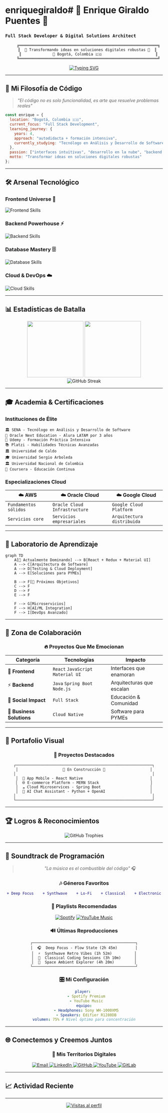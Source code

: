 # enriquegiraldo# 🚀 Enrique Giraldo Puentes 👋
### `Full Stack Developer & Digital Solutions Architect`

<div align="center">
  
```ascii
    ╔══════════════════════════════════════════════════════════════╗
    ║  🌟 Transformando ideas en soluciones digitales robustas 🌟  ║ 
    ║              📍 Bogotá, Colombia 🇨🇴                        ║
    ╚══════════════════════════════════════════════════════════════╝
```

[![Typing SVG](https://readme-typing-svg.herokuapp.com?font=Fira+Code&size=22&duration=3000&pause=1000&color=00D9FF&center=true&vCenter=true&width=600&lines=Desarrollador+Full+Stack;Apasionado+por+la+tecnolog%C3%ADa;4%2B+a%C3%B1os+de+experiencia;Siempre+aprendiendo+algo+nuevo+%F0%9F%A7%A0)](https://git.io/typing-svg)

</div>

---

## 🎯 **Mi Filosofía de Código**

> *"El código no es solo funcionalidad, es arte que resuelve problemas reales"*

```javascript
const enrique = {
  location: "Bogotá, Colombia 🇨🇴",
  current_focus: "Full Stack Development",
  learning_journey: {
    years: 4,
    approach: "autodidacta + formación intensiva",
    currently_studying: "Tecnólogo en Análisis y Desarrollo de Software - SENA"
  },
  passion: ["interfaces intuitivas", "desarrollo en la nube", "backend eficiente"],
  motto: "Transformar ideas en soluciones digitales robustas"
};
```

---

## 🛠️ **Arsenal Tecnológico**

### **Frontend Universe** 🎨
<p align="left">
<img src="https://skillicons.dev/icons?i=html,css,js,react,materialui,figma" alt="Frontend Skills" />
</p>

### **Backend Powerhouse** ⚡
<p align="left">
<img src="https://skillicons.dev/icons?i=java,python,nodejs,dotnet,spring" alt="Backend Skills" />
</p>

### **Database Mastery** 🗄️
<p align="left">
<img src="https://skillicons.dev/icons?i=mysql,mongodb,postgresql" alt="Database Skills" />
</p>

### **Cloud & DevOps** ☁️
<p align="left">
<img src="https://skillicons.dev/icons?i=aws,gcp,docker,kubernetes,git" alt="Cloud Skills" />
</p>

---

## 📊 **Estadísticas de Batalla**

<div align="center">
  <img height="180em" src="https://github-readme-stats.vercel.app/api?username=enriquegiraldo&show_icons=true&theme=tokyonight&include_all_commits=true&count_private=true"/>
  <img height="180em" src="https://github-readme-stats.vercel.app/api/top-langs/?username=enriquegiraldo&layout=compact&langs_count=8&theme=tokyonight"/>
</div>

<div align="center">
  <img src="https://github-readme-streak-stats.herokuapp.com/?user=enriquegiraldo&theme=tokyonight" alt="GitHub Streak"/>
</div>

---

## 🎓 **Academia & Certificaciones**

### **Instituciones de Élite**
```
🏛️ SENA - Tecnólogo en Análisis y Desarrollo de Software
🎯 Oracle Next Education - Alura LATAM por 3 años 
🚀 Udemy - Formación Práctica Intensiva
📚 Platzi - Habilidades Técnicas Avanzadas
🏛️ Universidad de Caldo
🎓 Universidad Sergio Arboleda 
🏛️ Universidad Nacional de Colombia
📖 Coursera - Educación Continua
```

### **Especializaciones Cloud**
<div align="center">

| ☁️ **AWS** | ☁️ **Oracle Cloud** | ☁️ **Google Cloud** |
|------------|-------------------|-------------------|
| `Fundamentos sólidos` | `Oracle Cloud Infrastructure` | `Google Cloud Platform` |
| `Servicios core` | `Servicios empresariales` | `Arquitectura distribuida` |

</div>

---

## 🧠 **Laboratorio de Aprendizaje**

```mermaid
graph TD
    A[🎯 Actualmente Dominando] --> B[React + Redux + Material UI]
    A --> C[Arquitectura de Software]
    A --> D[Testing & Cloud Deployment]
    A --> E[Soluciones para PYMEs]
    
    B --> F[🚀 Próximos Objetivos]
    C --> F
    D --> F
    E --> F
    
    F --> G[Microservicios]
    F --> H[AI/ML Integration]
    F --> I[DevOps Avanzado]
```

---

## 🤝 **Zona de Colaboración**

<div align="center">

### **🔥 Proyectos Que Me Emocionan**

| **Categoría** | **Tecnologías** | **Impacto** |
|---------------|----------------|-------------|
| 🎨 **Frontend** | `React` `JavaScript` `Material UI` | Interfaces que enamoran |
| ⚡ **Backend** | `Java` `Spring Boot` `Node.js` | Arquitecturas que escalan |
| 🌱 **Social Impact** | `Full Stack` | Educación & Comunidad |
| 🏢 **Business Solutions** | `Cloud Native` | Software para PYMEs |

</div>

---

## 🎨 **Portafolio Visual**

<div align="center">
  
### **🌟 Proyectos Destacados**

```
┌─────────────────────────────────────────────────────────────┐
│                    🚧 En Construcción 🚧                    │
│                                                             │
│  📱 App Mobile - React Native                              │
│  🌐 E-commerce Platform - MERN Stack                       │
│  ☁️ Cloud Microservices - Spring Boot                      │
│  🤖 AI Chat Assistant - Python + OpenAI                    │
│                                                             │
└─────────────────────────────────────────────────────────────┘
```

</div>

---

## 🏆 **Logros & Reconocimientos**

<div align="center">

![GitHub Trophies](https://github-profile-trophy.vercel.app/?username=enriquegiraldo&theme=tokyonight&no-frame=true&column=7)

</div>

---

## 🎵 **Soundtrack de Programación**

<div align="center">

> *"La música es el combustible del código"* 🎧

### 🎶 Géneros Favoritos
```diff
+ Deep Focus    + Synthwave    + Lo-Fi    + Classical    + Electronic
```

### 🚀 Playlists Recomendadas
[![Spotify](https://img.shields.io/badge/Spotify-1ED760?style=for-the-badge&logo=spotify&logoColor=white)](https://open.spotify.com/playlist/37i9dQZF1DWWQRwui0ExPn?si=ada1f7e6a5b74c4c)
[![YouTube Music](https://img.shields.io/badge/YouTube_Music-FF0000?style=for-the-badge&logo=youtube-music&logoColor=white)](https://music.youtube.com)

### 🔊 Últimas Reproducciones
```ascii
┌──────────────────────────────────────────────┐
│  🎧  Deep Focus - Flow State (2h 45m)        │
│  ⚡  Synthwave Retro Vibes (1h 52m)          │
│  🎻  Classical Coding Sessions (3h 10m)      │
│  🌌  Space Ambient Explorer (4h 20m)         │
└──────────────────────────────────────────────┘
```

### 🎛️ Mi Configuración
```yaml
player: 
  - Spotify Premium
  - YouTube Music
equipo:
  - Headphones: Sony WH-1000XM5
  - Speakers: Edifier R1280DB
volumen: 75% # Nivel óptimo para concentración
```

</div>

---

## 🌐 **Conectemos y Creemos Juntos**

<div align="center">

### **🔗 Mis Territorios Digitales**

<p align="center">
<a href="mailto:enriquegiraldo@hotmail.es">
  <img src="https://img.shields.io/badge/Email-D14836?style=for-the-badge&logo=gmail&logoColor=white" alt="Email"/>
</a>
<a href="https://www.linkedin.com/in/enrique-giraldo-puentes-cc80123548/">
  <img src="https://img.shields.io/badge/LinkedIn-0077B5?style=for-the-badge&logo=linkedin&logoColor=white" alt="LinkedIn"/>
</a>
<a href="https://www.github.com/enriquegiraldo">
  <img src="https://img.shields.io/badge/GitHub-100000?style=for-the-badge&logo=github&logoColor=white" alt="GitHub"/>
</a>
<a href="https://www.youtube.com/@Enrique_Giraldo_Puentes">
  <img src="https://img.shields.io/badge/YouTube-FF0000?style=for-the-badge&logo=youtube&logoColor=white" alt="YouTube"/>
</a>
<a href="https://www.gitlab.com/enriquegiraldo">
  <img src="https://img.shields.io/badge/GitLab-330F63?style=for-the-badge&logo=gitlab&logoColor=white" alt="GitLab"/>
</a>
</p>

</div>

---

## 📈 **Actividad Reciente**

<div align="center">
  
<!--START_SECTION:activity-->
<!--END_SECTION:activity-->

</div>

---

<div align="center">

[![Visitas al perfil](https://komarev.com/ghpvc/?username=enriquegiraldo&color=00D9FF&style=flat)](https://github.com/enriquegiraldo)

</div>

